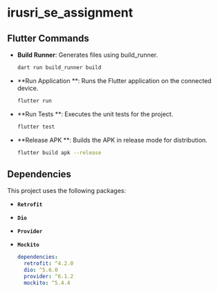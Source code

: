 # irusri_se_assignment

## Flutter Commands

- **Build Runner**: Generates files using build_runner.
  
  ```bash
  dart run build_runner build

- **Run Application **: Runs the Flutter application on the connected device.
  
  ```bash
  flutter run

- **Run Tests **:  Executes the unit tests for the project.
  
  ```bash
  flutter test

- **Release APK **:  Builds the APK in release mode for distribution.
  
  ```bash
  flutter build apk --release

## Dependencies

This project uses the following packages:

- **`Retrofit`**
- **`Dio`**
- **`Provider`**
- **`Mockito`**

  ```yaml
  dependencies:
    retrofit: ^4.2.0
    dio: ^5.6.0
    provider: ^6.1.2
    mockito: ^5.4.4
  



  
